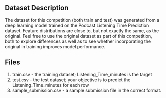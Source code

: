 ## Dataset Description
The dataset for this competition (both train and test) was generated from a deep learning model trained on the Podcast Listening Time Prediction dataset. Feature distributions are close to, but not exactly the same, as the original. Feel free to use the original dataset as part of this competition, both to explore differences as well as to see whether incorporating the original in training improves model performance.

## Files
1. train.csv - the training dataset; Listening_Time_minutes is the target
2. test.csv - the test dataset; your objective is to predict the Listening_Time_minutes for each row
3. sample_submission.csv - a sample submission file in the correct format.
